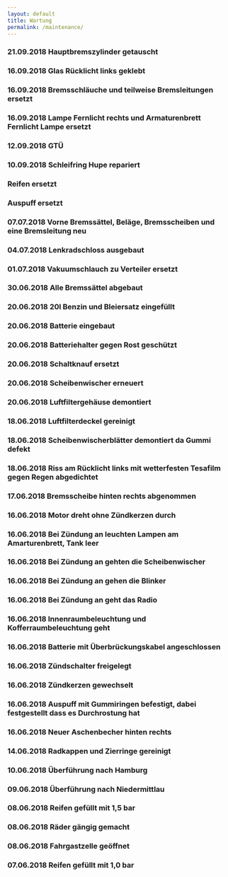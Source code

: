 ```yaml
---
layout: default
title: Wartung
permalink: /maintenance/
---
```


### 21.09.2018 Hauptbremszylinder getauscht

### 16.09.2018 Glas Rücklicht links geklebt

### 16.09.2018 Bremsschläuche und teilweise Bremsleitungen ersetzt

### 16.09.2018 Lampe Fernlicht rechts und Armaturenbrett Fernlicht Lampe ersetzt

### 12.09.2018 GTÜ

### 10.09.2018 Schleifring Hupe repariert

### Reifen ersetzt

### Auspuff ersetzt

### 07.07.2018 Vorne Bremssättel, Beläge, Bremsscheiben und eine Bremsleitung neu

### 04.07.2018 Lenkradschloss ausgebaut

### 01.07.2018 Vakuumschlauch zu Verteiler ersetzt

### 30.06.2018 Alle Bremssättel abgebaut

### 20.06.2018 20l Benzin und Bleiersatz eingefüllt

### 20.06.2018 Batterie eingebaut

### 20.06.2018 Batteriehalter gegen Rost geschützt

### 20.06.2018 Schaltknauf ersetzt

### 20.06.2018 Scheibenwischer erneuert

### 20.06.2018 Luftfiltergehäuse demontiert

### 18.06.2018 Luftfilterdeckel gereinigt

### 18.06.2018 Scheibenwischerblätter demontiert da Gummi defekt

### 18.06.2018 Riss am Rücklicht links mit wetterfesten Tesafilm gegen Regen abgedichtet

### 17.06.2018 Bremsscheibe hinten rechts abgenommen

### 16.06.2018 Motor dreht ohne Zündkerzen durch

### 16.06.2018 Bei Zündung an leuchten Lampen am Amarturenbrett, Tank leer

### 16.06.2018 Bei Zündung an gehten die Scheibenwischer

### 16.06.2018 Bei Zündung an gehen die Blinker

### 16.06.2018 Bei Zündung an geht das Radio

### 16.06.2018 Innenraumbeleuchtung und Kofferraumbeleuchtung geht

### 16.06.2018 Batterie mit Überbrückungskabel angeschlossen

### 16.06.2018 Zündschalter freigelegt

### 16.06.2018 Zündkerzen gewechselt

### 16.06.2018 Auspuff mit Gummiringen befestigt, dabei festgestellt dass es Durchrostung hat

### 16.06.2018 Neuer Aschenbecher hinten rechts

### 14.06.2018 Radkappen und Zierringe gereinigt

### 10.06.2018 Überführung nach Hamburg

### 09.06.2018 Überführung nach Niedermittlau

### 08.06.2018 Reifen gefüllt mit 1,5 bar

### 08.06.2018 Räder gängig gemacht

### 08.06.2018 Fahrgastzelle geöffnet

### 07.06.2018 Reifen gefüllt mit 1,0 bar




